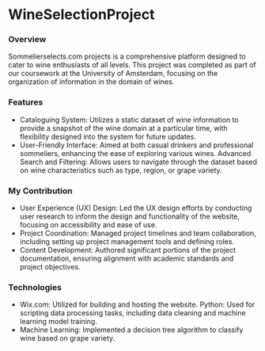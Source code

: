 # WineSelectionProject

### Overview
Sommelierselects.com projects is a comprehensive platform designed to cater to wine enthusiasts of all levels. This project was completed as part of our coursework at the University of Amsterdam, focusing on the organization of information in the domain of wines.

### Features
- Cataloguing System: Utilizes a static dataset of wine information to provide a snapshot of the wine domain at a particular time, with flexibility designed into the system for future updates.
- User-Friendly Interface: Aimed at both casual drinkers and professional sommeliers, enhancing the ease of exploring various wines.
Advanced Search and Filtering: Allows users to navigate through the dataset based on wine characteristics such as type, region, or grape variety.

### My Contribution
- User Experience (UX) Design: Led the UX design efforts by conducting user research to inform the design and functionality of the website, focusing on accessibility and ease of use.
- Project Coordination: Managed project timelines and team collaboration, including setting up project management tools and defining roles.
- Content Development: Authored significant portions of the project documentation, ensuring alignment with academic standards and project objectives.

### Technologies
- Wix.com: Utilized for building and hosting the website.
Python: Used for scripting data processing tasks, including data cleaning and machine learning model training.
- Machine Learning: Implemented a decision tree algorithm to classify wine based on grape variety.



